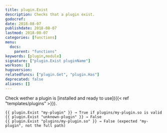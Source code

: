 ```yaml
---
title: plugin.Exist
description: Checks that a plugin exist.
godocref:
date: 2018-08-07
publishdate: 2018-08-07
lastmod: 2018-08-07
categories: [functions]
menu:
  docs:
    parent: "functions"
keywords: [plugin,module]
signature: ["plugin.Exist pluginName"]
workson: []
hugoversion:
relatedfuncs: ["plugin.Get", "plugin.Has"]
deprecated: false
aliases: []
---
```


Check wether a plugin is [installed and ready to use]({{< ref "templates/plugins" >}}).

```
{{ plugin.Exist "my-plugin" }} → True if plugins/my-plugin.so is valid
{{ plugin.Exist "unknown-plugin" }} → False
{{ plugin.Exist "plugins/my-plugin.so" }} → False (expected "my-plugin", not the full path)
```
